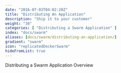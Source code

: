 ```yaml
---
date: "2016-07-03T04:02:20Z"
title: "Distributing An Application"
description: "Ship it to your customer"
weight: "30"
categories: [ "Distributing a Swarm Application" ]
index: "docs/swarm"
aliases: [docs/swarm/distributing-an-application/]
gradient: "swarm"
icon: "replicatedDockerSwarm"
hideFromList: true
---
```


Distributing a Swarm Application Overview
